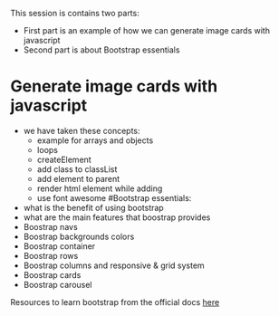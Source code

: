 This session is contains two parts:
- First part is an example of how we can generate image cards with javascript
- Second part is about Bootstrap essentials

# Generate image cards with javascript
- we have taken these concepts:
  - example for arrays and objects
  - loops
  - createElement
  - add class to classList
  - add element to parent
  - render html element while adding
  - use font awesome
#Bootstrap essentials:
- what is the benefit of using bootstrap
- what are the main features that boostrap provides
- Boostrap navs
- Boostrap backgrounds colors
- Boostrap container
- Boostrap rows
- Boostrap columns and responsive & grid system
- Boostrap cards
- Boostrap carousel


Resources to learn bootstrap from the official docs [here](https://getbootstrap.com/docs/5.3/getting-started/introduction/)